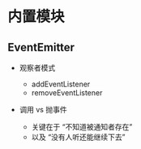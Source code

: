 # 内置模块

## EventEmitter
- 观察者模式
    - addEventListener
    - removeEventListener

- 调用 vs 抛事件
    - 关键在于 “不知道被通知者存在”
    - 以及 “没有人听还能继续下去”

